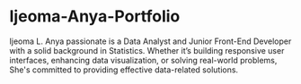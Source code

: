 # Ijeoma-Anya-Portfolio
Ijeoma L. Anya passionate is a Data Analyst and Junior Front-End Developer with a solid background in Statistics.
Whether it’s building responsive user interfaces, enhancing data visualization, or solving real-world problems, She's committed to providing effective data-related solutions.
